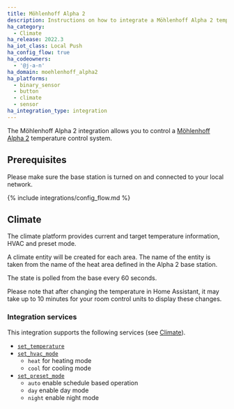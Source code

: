 ```yaml
---
title: Möhlenhoff Alpha 2
description: Instructions on how to integrate a Möhlenhoff Alpha 2 temperature control system into Home Assistant.
ha_category:
  - Climate
ha_release: 2022.3
ha_iot_class: Local Push
ha_config_flow: true
ha_codeowners:
  - '@j-a-n'
ha_domain: moehlenhoff_alpha2
ha_platforms:
  - binary_sensor
  - button
  - climate
  - sensor
ha_integration_type: integration
---
```


The Möhlenhoff Alpha 2 integration allows you to control a
[Möhlenhoff Alpha 2](https://www.moehlenhoff.de/en/products/room-by-room-control/oem-alpha-2-system)
temperature control system.

## Prerequisites

Please make sure the base station is turned on and connected to your local network.


{% include integrations/config_flow.md %}

## Climate

The  climate platform provides current and target temperature information,
HVAC and preset mode.

A climate entity will be created for each area. The name of the entity is
taken from the name of the heat area defined in the Alpha 2 base station.

The state is polled from the base every 60 seconds.

Please note that after changing the temperature in Home Assistant,
it may take up to 10 minutes for your room control units to display these
changes.

### Integration services

This integration supports the following services (see [Climate](/integrations/climate/)).

- [`set_temperature`](/integrations/climate/#service-climateset_temperature)
- [`set_hvac_mode`](/integrations/climate/#service-climateset_hvac_mode)
  - `heat` for heating mode
  - `cool` for cooling mode
- [`set_preset_mode`](/integrations/climate/#service-climateset_preset_mode)
  - `auto` enable schedule based operation
  - `day` enable day mode
  - `night` enable night mode
